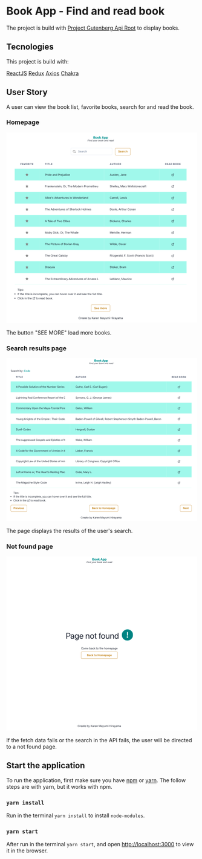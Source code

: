 # Book App - Find and read book

The project is build with [Project Gutenberg Api Root](https://gnikdroy.pythonanywhere.com/api/) to display books.

## Tecnologies

This project is build with:

[ReactJS](https://pt-br.reactjs.org/)
[Redux](https://redux.js.org/)
[Axios](https://axios-http.com/docs/intro)
[Chakra](https://chakra-ui.com/)

## User Story

A user can view the book list, favorite books, search for and read the book.
### Homepage

<img src="./homePage.png" alt="Homepage"></img>

The button "SEE MORE" load more books.

### Search results page

<img src="./searchResultPage.png" alt="Page with results of search" ></img>

The page displays the results of the user's search.

### Not found page

<img src="./notFoundPage.png" alt="Not found page"></img>

If the fetch data fails or the search in the API fails, the user will be directed to a not found page.
## Start the application

To run the application, first make sure you have [npm](https://www.npmjs.com/) or [yarn](https://yarnpkg.com/). The follow steps are with yarn, but it works with npm.

### `yarn install`

Run in the terminal `yarn install` to install `node-modules`.

### `yarn start`

After run in the terminal `yarn start`, and open [http://localhost:3000](http://localhost:3000) to view it in the browser.